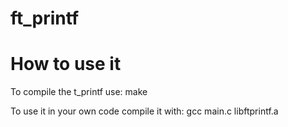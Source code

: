 # ft_printf

# How to use it
To compile the t_printf use: make

To use it in your own code compile it with: gcc main.c libftprintf.a
